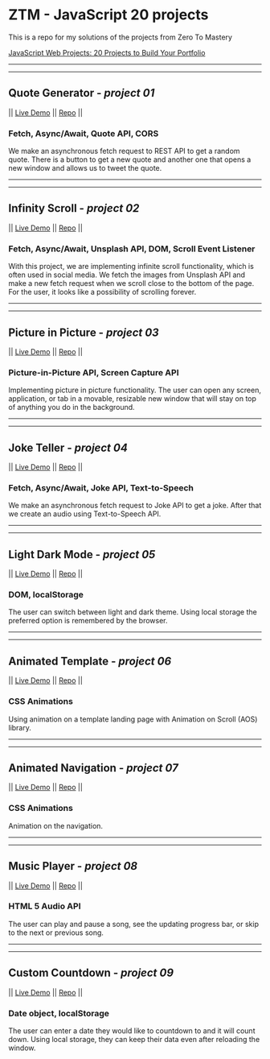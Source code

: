 # ZTM - JavaScript 20 projects

This is a repo for my solutions of the projects from Zero To Mastery

[JavaScript Web Projects: 20 Projects to Build Your Portfolio](https://academy.zerotomastery.io/p/javascript-projects)

---
---

## Quote Generator - *project 01*

|| [Live Demo](https://quotegenerator.marketastankova.repl.co/) ||
[Repo](https://repl.it/@MarketaStankova/QuoteGenerator#index.html) ||

### Fetch, Async/Await, Quote API, CORS

We make an asynchronous fetch request to REST API to get a random quote. There is a button to get a new quote and another one that opens a new window and allows us to tweet the quote.

---
---

## Infinity Scroll - *project 02*

|| [Live Demo](https://infinitescroll.marketastankova.repl.co/) ||
[Repo](https://repl.it/@MarketaStankova/InfiniteScroll#index.html) ||

### Fetch, Async/Await, Unsplash API, DOM, Scroll Event Listener

With this project, we are implementing infinite scroll functionality, which is often used in social media. We fetch the images from Unsplash API and make a new fetch request when we scroll close to the bottom of the page. For the user, it looks like a possibility of scrolling forever.

---
---

## Picture in Picture - *project 03*

|| [Live Demo](https://pictureinpicture.marketastankova.repl.co/) ||
[Repo](https://repl.it/@MarketaStankova/PictureInPicture#index.html) ||

### Picture-in-Picture API, Screen Capture API

Implementing picture in picture functionality. The user can open any screen, application, or tab in a movable, resizable new window that will stay on top of anything you do in the background.

---
---

## Joke Teller - *project 04*

|| [Live Demo](https://joketeller.marketastankova.repl.co/) || [Repo](https://repl.it/@MarketaStankova/JokeTeller#script.js) ||

### Fetch, Async/Await, Joke API, Text-to-Speech

We make an asynchronous fetch request to Joke API to get a joke. After that we create an audio using Text-to-Speech API.

---
---

## Light Dark Mode - *project 05*

|| [Live Demo](https://lightdarkmode.marketastankova.repl.co/) || [Repo](https://repl.it/@MarketaStankova/LightDarkMode#index.html) ||

### DOM, localStorage

The user can switch between light and dark theme. Using local storage the preferred option is remembered by the browser.

---
---

## Animated Template - *project 06*

|| [Live Demo](https://animatedtemplate.marketastankova.repl.co/) || [Repo](https://repl.it/@MarketaStankova/AnimatedTemplate#index.html) ||

### CSS Animations

Using animation on a template landing page with Animation on Scroll (AOS) library.

---
---

## Animated Navigation - *project 07*

|| [Live Demo](https://navigationnation.marketastankova.repl.co/) || [Repo](https://repl.it/@MarketaStankova/NavigationNation#index.html) ||

### CSS Animations

Animation on the navigation.

---
---

## Music Player - *project 08*

|| [Live Demo](https://musicplayer.marketastankova.repl.co/) || [Repo](https://repl.it/@MarketaStankova/MusicPlayer#index.html) ||

### HTML 5 Audio API

The user can play and pause a song, see the updating progress bar, or skip to the next or previous song.

---
---

## Custom Countdown - *project 09*

|| [Live Demo](https://customcountdown.marketastankova.repl.co/) || [Repo](https://repl.it/@MarketaStankova/CustomCountdown#index.html) ||

### Date object, localStorage

The user can enter a date they would like to countdown to and it will count down. Using local storage, they can keep their data even after reloading the window.
